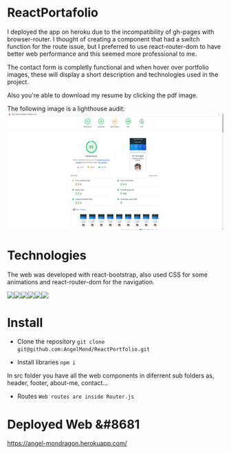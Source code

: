 # ReactPortafolio


I deployed the app on heroku due to the incompatibility of gh-pages with browser-router. I thought of creating a component that had a switch function for the route issue, but I preferred to use react-router-dom to have better web performance and this seemed more professional to me.

The contact form is completly functional and when hover over portfolio images, these will display a short description and technologies used in the project. 

Also you're able to download my resume by clicking the pdf image.


The following image is a lighthouse audit:
!["Lighthouse Audit"](/src//images/readme-images/lighthouse.jpg)

# Technologies

The web was developed with react-bootstrap, also used CSS for some animations and react-router-dom for the navigation.

<div style="display: flex;">
    <img src="https://img.shields.io/badge/-React-61DAFB?logo=react&logoColor=fff">
    <img src="https://img.shields.io/badge/-Bootstrap-7952B3?logo=bootstrap&logoColor=fff">
    <img src="https://img.shields.io/badge/-JavaScript-F7DF1E?logo=javascript&logoColor=fff">
    <img src="https://img.shields.io/badge/-Node.js-339933?logo=node.js&logoColor=fff">
    <img src="https://img.shields.io/badge/-Git-F05032?logo=git&logoColor=fff">
    <img src="https://img.shields.io/badge/-CSS-1572B6?logo=css3&logoColor=fff">
</div>

# Install

* Clone the repository 
`git clone git@github.com:AngelMond/ReactPortfolio.git`


* Install libraries
`npm i` 

In src folder you have all the web components in diferrent sub folders as, header, footer, about-me, contact...

* Routes
`Web routes are inside Router.js`

# Deployed Web &#8681

https://angel-mondragon.herokuapp.com/